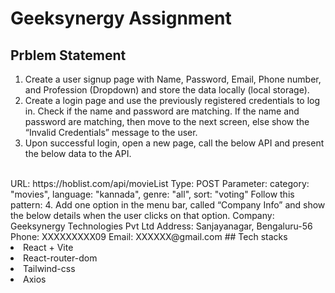 #  Geeksynergy Assignment
## Prblem Statement
1. Create a user signup page with Name, Password, Email, Phone number, and
Profession (Dropdown) and store the data locally (local storage).
2. Create a login page and use the previously registered credentials to log in.
Check if the name and password are matching. If the name and password are
matching, then move to the next screen, else show the “Invalid Credentials”
message to the user.
3. Upon successful login, open a new page, call the below API and present the
below data to the API.
<br/>
URL: https://hoblist.com/api/movieList
Type: POST
Parameter: category: "movies",
language: "kannada", genre: "all",
sort: "voting" Follow this pattern:
4. Add one option in the menu bar, called “Company Info” and show the below
details when the user clicks on that option.
Company: Geeksynergy Technologies Pvt Ltd
Address: Sanjayanagar, Bengaluru-56
Phone: XXXXXXXXX09
Email: XXXXXX@gmail.com
## Tech stacks
<li>React + Vite</li>
<li>React-router-dom</li>
<li>Tailwind-css</li>
<li>Axios</li>

